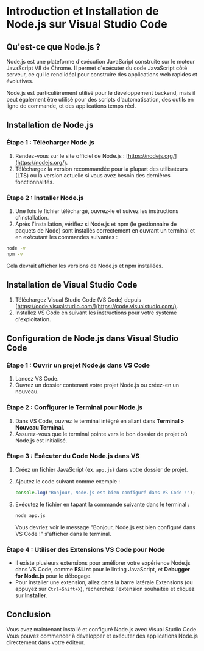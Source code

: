 # Introduction et Installation de Node.js sur Visual Studio Code

## Qu'est-ce que Node.js ?

Node.js est une plateforme d'exécution JavaScript construite sur le moteur JavaScript V8 de Chrome. Il permet d'exécuter du code JavaScript côté serveur, ce qui le rend idéal pour construire des applications web rapides et évolutives.

Node.js est particulièrement utilisé pour le développement backend, mais il peut également être utilisé pour des scripts d'automatisation, des outils en ligne de commande, et des applications temps réel.

## Installation de Node.js

### Étape 1 : Télécharger Node.js

1. Rendez-vous sur le site officiel de Node.js : [https://nodejs.org/](https://nodejs.org/).
2. Téléchargez la version recommandée pour la plupart des utilisateurs (LTS) ou la version actuelle si vous avez besoin des dernières fonctionnalités.

### Étape 2 : Installer Node.js

1. Une fois le fichier téléchargé, ouvrez-le et suivez les instructions d'installation.
2. Après l'installation, vérifiez si Node.js et npm (le gestionnaire de paquets de Node) sont installés correctement en ouvrant un terminal et en exécutant les commandes suivantes :

```bash
node -v
npm -v
```

Cela devrait afficher les versions de Node.js et npm installées.

## Installation de Visual Studio Code

1. Téléchargez Visual Studio Code (VS Code) depuis [https://code.visualstudio.com/](https://code.visualstudio.com/).
2. Installez VS Code en suivant les instructions pour votre système d'exploitation.

## Configuration de Node.js dans Visual Studio Code

### Étape 1 : Ouvrir un projet Node.js dans VS Code

1. Lancez VS Code.
2. Ouvrez un dossier contenant votre projet Node.js ou créez-en un nouveau.

### Étape 2 : Configurer le Terminal pour Node.js

1. Dans VS Code, ouvrez le terminal intégré en allant dans **Terminal > Nouveau Terminal**.
2. Assurez-vous que le terminal pointe vers le bon dossier de projet où Node.js est initialisé.

### Étape 3 : Exécuter du Code Node.js dans VS

1. Créez un fichier JavaScript (ex. `app.js`) dans votre dossier de projet.
2. Ajoutez le code suivant comme exemple :

    ```javascript
    console.log("Bonjour, Node.js est bien configuré dans VS Code !");
    ```

3. Exécutez le fichier en tapant la commande suivante dans le terminal :

    ```bash
    node app.js
    ```

   Vous devriez voir le message "Bonjour, Node.js est bien configuré dans VS Code !" s'afficher dans le terminal.

### Étape 4 : Utiliser des Extensions VS Code pour Node

- Il existe plusieurs extensions pour améliorer votre expérience Node.js dans VS Code, comme **ESLint** pour le linting JavaScript, et **Debugger for Node.js** pour le débogage.
- Pour installer une extension, allez dans la barre latérale Extensions (ou appuyez sur `Ctrl+Shift+X`), recherchez l'extension souhaitée et cliquez sur **Installer**.

## Conclusion

Vous avez maintenant installé et configuré Node.js avec Visual Studio Code. Vous pouvez commencer à développer et exécuter des applications Node.js directement dans votre éditeur.
